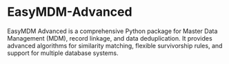 # EasyMDM-Advanced
EasyMDM Advanced is a comprehensive Python package for Master Data Management (MDM), record linkage, and data deduplication. It provides advanced algorithms for similarity matching, flexible survivorship rules, and support for multiple database systems.
